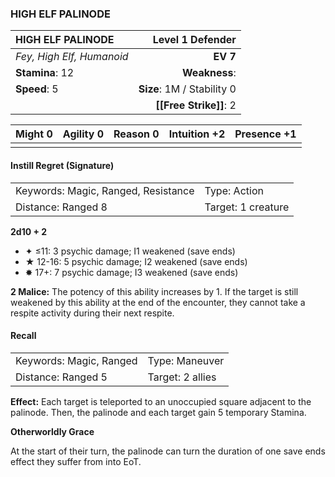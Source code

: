 ### HIGH ELF PALINODE

| HIGH ELF PALINODE         |       **Level 1 Defender** |
| :------------------------ | -------------------------: |
| *Fey, High Elf, Humanoid* |                   **EV 7** |
| **Stamina**: 12           |              **Weakness**: |
| **Speed**: 5              | **Size**: 1M / Stability 0 |
|                           |     **[[Free Strike]]**: 2 |

| **Might** 0 | **Agility** 0 | **Reason** 0 | **Intuition** +2 | **Presence** +1 |
| ----------- | ------------- | ------------ | ---------------- | --------------- |
|             |               |              |                  |                 |

#### Instill Regret (Signature)

|                                     |                    |
| :---------------------------------- | :----------------- |
| Keywords: Magic, Ranged, Resistance | Type: Action       |
| Distance: Ranged 8                  | Target: 1 creature |

**2d10 + 2**

- ✦ ≤11: 3 psychic damage; I1 weakened (save ends)
- ★ 12-16: 5 psychic damage; I2 weakened (save ends)
- ✸ 17+: 7 psychic damage; I3 weakened (save ends)

**2 Malice:** The potency of this ability increases by 1. If the target is still weakened by this ability at the end of the encounter, they cannot take a respite activity during their next respite.

#### Recall

|                         |                  |
| :---------------------- | :--------------- |
| Keywords: Magic, Ranged | Type: Maneuver   |
| Distance: Ranged 5      | Target: 2 allies |

**Effect:** Each target is teleported to an unoccupied square adjacent to the palinode. Then, the palinode and each target gain 5 temporary Stamina.

**Otherworldly Grace**

At the start of their turn, the palinode can turn the duration of one save ends effect they suffer from into EoT.

